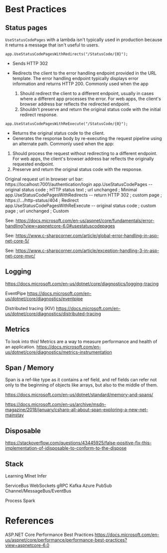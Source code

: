 # Best Practices

## Status pages

`UseStatusCodePages` with a lambda isn't typically used in production because it returns a message that isn't useful to users.

`app.UseStatusCodePagesWithRedirects("/StatusCode/{0}");`
- Sends HTTP 302
- Redirects the client to the error handling endpoint provided in the URL template. 
  The error handling endpoint typically displays error information and returns HTTP 200.
Commonly used when the app

    1.  Should redirect the client to a different endpoint, usually in cases where a different app processes the error. For web apps, the client's browser address bar reflects the redirected endpoint.
    2.  Shouldn't preserve and return the original status code with the initial redirect response.

`app.UseStatusCodePagesWithReExecute("/StatusCode/{0}");`
- Returns the original status code to the client.
- Generates the response body by re-executing the request pipeline using an alternate path.
Commonly used when the app:
1.  Should process the request without redirecting to a different endpoint. 
    For web apps, the client's browser address bar reflects the originally requested endpoint.
2.  Preserve and return the original status code with the response.

Original request url in browser url bar: https://localhost:7001/authentication/login
app.UseStatusCodePages              -- original status code ; HTTP status text  ; url unchanged               ; Minimal
app.UseStatusCodePagesWithRedirects -- return HTTP 302      ; custom page       ; https://.../http-status/404 ; Redirect
app.UseStatusCodePagesWithReExecute -- original status code ; custom page       ; url unchanged               ; Custom


See: https://docs.microsoft.com/en-us/aspnet/core/fundamentals/error-handling?view=aspnetcore-6.0#usestatuscodepages

See: https://www.c-sharpcorner.com/article/global-error-handling-in-asp-net-core-5/

See: https://www.c-sharpcorner.com/article/exception-handling-3-in-asp-net-core-mvc/


## Logging

https://docs.microsoft.com/en-us/dotnet/core/diagnostics/logging-tracing

EventPipe
https://docs.microsoft.com/en-us/dotnet/core/diagnostics/eventpipe

Distributed tracing (KIV)
https://docs.microsoft.com/en-us/dotnet/core/diagnostics/distributed-tracing


## Metrics

To look into this! Metrics are a way to measure performance and health of an application.
https://docs.microsoft.com/en-us/dotnet/core/diagnostics/metrics-instrumentation


## Span / Memory

Span<T> is a ref-like type as it contains a ref field, 
and ref fields can refer not only to the beginning of objects like arrays, but also to the middle of them.

https://docs.microsoft.com/en-us/dotnet/standard/memory-and-spans/

https://docs.microsoft.com/en-us/archive/msdn-magazine/2018/january/csharp-all-about-span-exploring-a-new-net-mainstay



## Disposable

https://stackoverflow.com/questions/43445925/false-positive-fix-this-implementation-of-idisposable-to-conform-to-the-dispose



## Stack

Learning
  Mlnet
  Infer

ServiceBus
  WebSockets
  gRPC
  Kafka
  Azure PubSub
  Channel/MessageBus/EventBus


Process
  Spark

# References

ASP.NET Core Performance Best Practices
https://docs.microsoft.com/en-us/aspnet/core/performance/performance-best-practices?view=aspnetcore-6.0
